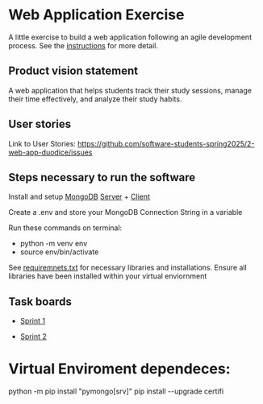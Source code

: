 # Web Application Exercise

A little exercise to build a web application following an agile development process. See the [instructions](instructions.md) for more detail.

## Product vision statement

A web application that helps students track their study sessions, manage their time effectively, and analyze their study habits.

## User stories

Link to User Stories: https://github.com/software-students-spring2025/2-web-app-duodice/issues

## Steps necessary to run the software

Install and setup [MongoDB](https://www.mongodb.com/) [Server](https://www.mongodb.com/products/platform/atlas-database) + [Client](https://www.mongodb.com/try/download/shell)

Create a .env and store your MongoDB Connection String in a variable

Run these commands on terminal:
- python -m venv env
- source env/bin/activate

See [requiremnets.txt](requirements.txt) for necessary libraries and installations.
Ensure all libraries have been installed within your virtual enviornment

## Task boards

- [Sprint 1](https://github.com/orgs/software-students-spring2025/projects/6)

- [Sprint 2](https://github.com/orgs/software-students-spring2025/projects/17)

# Virtual Enviroment  dependeces:  
python -m pip install "pymongo[srv]"
pip install --upgrade certifi